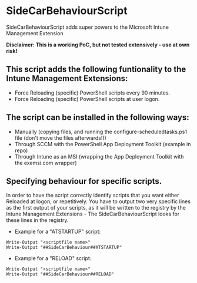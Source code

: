 # SideCarBehaviourScript
SideCarBehaviourScript adds super powers to the Microsoft Intune Management Extension

**Disclaimer: This is a working PoC, but not tested extensively - use at own risk!**

## This script adds the following funtionality to the Intune Management Extensions:
- Force Reloading (specific) PowerShell scripts every 90 minutes.
- Force Reloading (specific) PowerShell scripts at user logon.

## The script can be installed in the following ways:
- Manually (copying files, and running the configure-scheduledtasks.ps1 file (don't move the files afterwards!))
- Through SCCM with the PowerShell App Deployment Toolkit (example in repo)
- Through Intune as an MSI (wrapping the App Deployment Toolkit with the exemsi.com wrapper)

## Specifying behaviour for specific scripts.
In order to have the script correctly identify scripts that you want either Reloaded at logon, or repetitively.
You have to output two very specific lines as the first output of your scripts, as it will be written to the registry by the Intune Management Extensions - The SideCarBehaviourScript looks for these lines in the registry.

- Example for a "ATSTARTUP" script:
```
Write-Output "<scriptfile name>"
Write-Output "##SideCarBehaviour##ATSTARTUP"  
```
  
- Example for a "RELOAD" script:
```
Write-Output "<scriptfile name>"
Write-Output "##SideCarBehaviour##RELOAD" 
```
